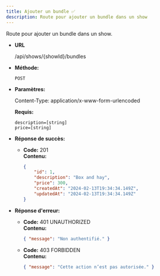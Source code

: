 ```yaml
---
title: Ajouter un bundle ✅
description: Route pour ajouter un bundle dans un show
---
```


Route pour ajouter un bundle dans un show.

* **URL**

  /api/shows/{showId}/bundles

* **Méthode:**
  
  `POST`

* **Paramètres:**

    Content-Type: application/x-www-form-urlencoded

  **Requis:**
 
    `description=[string]`<br>
    `price=[string]`<br>

* **Réponse de succès:**
  
  * **Code:** 201 <br />
    **Contenu:** 
    ```json
    {
        "id": 1,
        "description": "Box and hay",
        "price": 300,
        "createdAt": "2024-02-13T19:34:34.149Z",
        "updatedAt": "2024-02-13T19:34:34.149Z"
    }
    ```

* **Réponse d'erreur:**

  * **Code:** 401 UNAUTHORIZED <br />
    **Contenu:** 
    ```json
    { "message": "Non authentifié." }
    ```

  * **Code:** 403 FORBIDDEN <br />
    **Contenu:** 
    ```json
    { "message": "Cette action n’est pas autorisée." }
    ```
